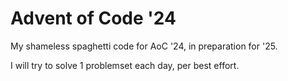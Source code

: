 # Advent of Code '24

My shameless spaghetti code for AoC '24, in preparation for '25.

I will try to solve 1 problemset each day, per best effort.

